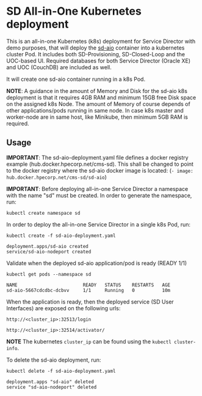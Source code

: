 SD All-in-One Kubernetes deployment
==========================

This is an all-in-one Kubernetes (k8s) deployment for Service Director with demo purposes, that will deploy the [sd-aio](/docker/images/sd-aio) container into a kubernetes cluster Pod. It includes both SD-Provisioning, SD-Closed-Loop and the UOC-based UI. Required databases for both Service Director (Oracle XE) and UOC (CouchDB) are included as well.

It will create one sd-aio container running in a k8s Pod.

**NOTE**: A guidance in the amount of Memory and Disk for the sd-aio k8s deployment is that it requires 4GB RAM and minimum 15GB free Disk space on the assigned k8s Node. The amount of Memory of course depends of other applications/pods running in same node. In case k8s master and worker-node are in same host, like Minikube, then minimum 5GB RAM is required.

Usage
-----

**IMPORTANT**: The sd-aio-deployment.yaml file defines a docker registry example (hub.docker.hpecorp.net/cms-sd). This shall be changed to point to the docker registry where the sd-aio docker image is located: (`- image: hub.docker.hpecorp.net/cms-sd/sd-aio`)

**IMPORTANT**: Before deploying all-in-one Service Director a namespace with the name "sd" must be created. In order to generate the namespace, run:

    kubectl create namespace sd

In order to deploy the all-in-one Service Director in a single k8s Pod, run:

    kubectl create -f sd-aio-deployment.yaml

```
deployment.apps/sd-aio created
service/sd-aio-nodeport created
```

Validate when the deployed sd-aio application/pod is ready (READY 1/1)

    kubectl get pods --namespace sd

```
NAME                        READY   STATUS    RESTARTS   AGE
sd-aio-5667cdcdbc-dcbvv     1/1     Running   0          10m
```

When the application is ready, then the deployed service (SD User Interfaces) are exposed on the following urls:

    http://<cluster_ip>:32513/login

    http://<cluster_ip>:32514/activator/

**NOTE** The kubernetes `cluster_ip` can be found using the `kubectl cluster-info`.

To delete the sd-aio deployment, run:

    kubectl delete -f sd-aio-deployment.yaml

```
deployment.apps "sd-aio" deleted
service "sd-aio-nodeport" deleted
```
